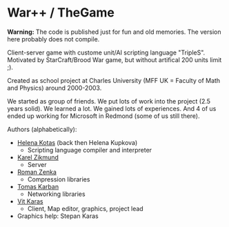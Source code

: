 # War++ / TheGame

**Warning:** The code is published just for fun and old memories. The version here probably does not compile.

Client-server game with custome unit/AI scripting language "TripleS". Motivated by StarCraft/Brood War game, but without artifical 200 units limit ;).

Created as school project at Charles University (MFF UK = Faculty of Math and Physics) around 2000-2003.

We started as group of friends. We put lots of work into the project (2.5 years solid). We learned a lot. We gained lots of experiences. And 4 of us ended up working for Microsoft in Redmond (some of us still there).

Authors (alphabetically):
* [Helena Kotas](https://github.com/hekota) (back then Helena Kupkova)
    * Scripting language compiler and interpreter
* [Karel Zikmund](https://github.com/karelz)
    * Server
* [Roman Zenka](https://github.com/romanzenka)
    * Compression libraries
* [Tomas Karban](https://github.com/KarbyCZ)
    * Networking libraries
* [Vit Karas](https://github.com/vitek-karas)
    * Client, Map editor, graphics, project lead
* Graphics help: Stepan Karas
